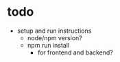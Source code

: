 # todo

* setup and run instructions
  * node/npm version?
  * npm run install
    * for frontend and backend?